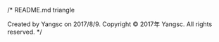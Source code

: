/* 
  README.md
  triangle

  Created by Yangsc on 2017/8/9.
  Copyright © 2017年 Yangsc. All rights reserved.
*/
